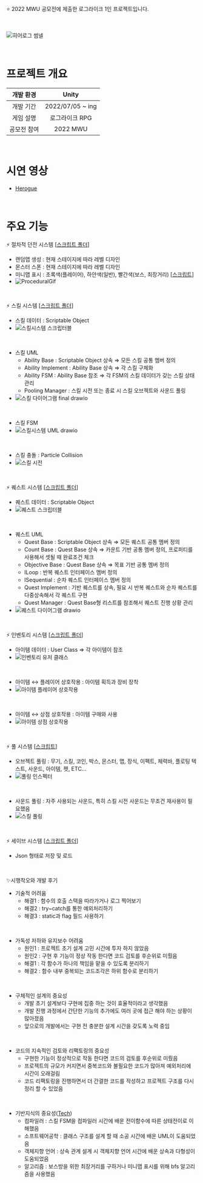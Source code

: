 ⭐️ 2022 MWU 공모전에 제출한 로그라이크 1인 프로젝트입니다.

<br>

![히어로그 썸넬](https://github.com/user-attachments/assets/891b6551-3507-476f-8912-2959f1ba2ab1)

<br>

# 프로젝트 개요
| 개발 환경 | Unity |
|:------:|:------:|
| 개발 기간 | 2022/07/05 ~ ing  |
| 게임 설명 | 로그라이크 RPG |
| 공모전 참여 | 2022 MWU |

<br>

# 시연 영상  
+ [Herogue](<https://youtu.be/cZ1Evc3VNB4>)

<br>

# 주요 기능  
⚡ 절차적 던전 시스템 [[스크립트 폴더](https://github.com/LeeJungHwi/Herogue_./tree/main/Scripts/ProceduralMap)]
- 랜덤맵 생성 : 현재 스테이지에 따라 레벨 디자인
- 몬스터 스폰 : 현재 스테이지에 따라 레벨 디자인
- 미니맵 표시 : 초록색(플레이어), 하얀색(일반), 빨간색(보스, 최장거리) [[스크립트](https://github.com/LeeJungHwi/Herogue_./blob/main/Scripts/ProceduralMap/RoomBFS.cs)]
- ![ProceduralGif](https://github.com/LeeJungHwi/Herogue_./assets/101587101/a126e706-bac7-454e-b062-4bc513dd9e8a)

<br>

⚡ 스킬 시스템 [[스크립트 폴더](https://github.com/LeeJungHwi/Herogue_./tree/main/Scripts/Ability)]
- 스킬 데이터 : Scriptable Object
- ![스킬시스템 스크립터블](https://github.com/LeeJungHwi/Herogue_./assets/101587101/0845e6f3-af8b-46e3-9f1d-b9c36d579f62)

<br>

- 스킬 UML
  - Ability Base : Scriptable Object 상속 ⇒ 모든 스킬 공통 멤버 정의
  - Ability Implement : Ability Base 상속 ⇒ 각 스킬 구체화
  - Ability FSM : Ability Base 참조 ⇒ 각 FSM의 스킬 데이터가 갖는 스킬 상태 관리
  - Pooling Manager : 스킬 시전 또는 종료 시 스킬 오브젝트와 사운드 풀링
- ![스킬 다이어그램 final drawio](https://github.com/LeeJungHwi/Herogue_./assets/101587101/4cd1082d-7f22-421a-a937-f3f710a36156)

<br>

- 스킬 FSM
- ![스킬시스템 UML drawio](https://github.com/LeeJungHwi/Herogue_./assets/101587101/53f58779-1144-4bf6-948b-5c489e2e3099)

<br>

- 스킬 충돌 : Particle Collision
- ![스킬 시전](https://github.com/LeeJungHwi/Herogue_./assets/101587101/0ef1202b-e0d0-4b20-af96-39009da38374)

<br>

⚡ 퀘스트 시스템 [[스크립트 폴더](https://github.com/LeeJungHwi/Herogue_./tree/main/Scripts/Quest)]
- 퀘스트 데이터 : Scriptable Object
- ![퀘스트 스크립터블](https://github.com/LeeJungHwi/Herogue_./assets/101587101/869d7074-b98c-4d57-836a-db3a2954f3fb)

<br>

- 퀘스트 UML
  - Quest Base : Scriptable Object 상속 ⇒ 모든 퀘스트 공통 멤버 정의
  - Count Base : Quest Base 상속 ⇒ 카운트 기반 공통 멤버 정의, 프로퍼티를 사용해서 셋될 때 완료조건 체크
  - Objective Base : Quest Base 상속 ⇒ 목표 기반 공통 멤버 정의
  - ILoop : 반복 퀘스트 인터페이스 멤버 정의
  - ISequential : 순차 퀘스트 인터페이스 멤버 정의
  - Quest Implement : 기반 퀘스트를 상속, 필요 시 반복 퀘스트와 순차 퀘스트를 다중상속해서 각 퀘스트 구현
  - Quest Manager : Quest Base형 리스트를 참조해서 퀘스트 진행 상황 관리
- ![퀘스트 다이어그램 drawio](https://github.com/LeeJungHwi/Herogue_./assets/101587101/ccc545cb-1289-4eaf-9caa-36e8fa1c5b45)

<br>

⚡ 인벤토리 시스템 [[스크립트 폴더](https://github.com/LeeJungHwi/Herogue_./tree/main/Scripts/InventoryShop)]
- 아이템 데이터 : User Class ⇒ 각 아이템이 참조
- ![인벤토리 유저 클래스](https://github.com/LeeJungHwi/Herogue_./assets/101587101/8e08c4bc-1ef0-426b-afd3-17fc79303a3f)

<br>

- 아이템 ↔ 플레이어 상호작용 : 아이템 획득과 장비 장착
- ![아이템 플레이어 상호작용](https://github.com/LeeJungHwi/Herogue_./assets/101587101/e7572b30-1f6d-418c-94e8-ba9894081221)

<br>

- 아이템 ↔ 상점 상호작용 : 아이템 구매와 사용
- ![아이템 상점 상호작용](https://github.com/LeeJungHwi/Herogue_./assets/101587101/d31e10de-43e0-4a1d-8934-e6baa531c69b)

<br>

⚡ 풀 시스템 [[스크립트](https://github.com/LeeJungHwi/Herogue_./blob/main/Scripts/Manager/PoolingManager.cs)]
- 오브젝트 풀링 : 무기, 스킬, 코인, 박스, 몬스터, 맵, 장식, 이펙트, 체력바, 플로팅 텍스트, 사운드, 아이템, 펫, ETC...
- ![풀링 인스펙터](https://github.com/LeeJungHwi/Herogue_./assets/101587101/8c467dce-1084-400f-bc19-0967816ce8d7)

<br>

- 사운드 풀링 : 자주 사용되는 사운드, 특히 스킬 시전 사운드는 무조건 재사용이 필요했음 
- ![스킬 풀링](https://github.com/LeeJungHwi/Herogue_./assets/101587101/6dcc60f9-fb30-4819-ae7d-eafb609a80d4)

<br>

⚡ 세이브 시스템 [[스크립트 폴더](Scripts/Save)]
- Json 형태로 저장 및 로드

<br>

✨시행착오와 개발 후기
- 기술적 어려움
  - 해결1 : 함수의 호출 스택을 따라가거나 로그 찍어보기
  - 해결2 : try~catch를 통한 예외처리하기
  - 해결3 : static과 flag 필드 사용하기

<br>

- 가독성 저하와 유지보수 어려움
  - 원인1 : 프로젝트 초기 설계 고민 시간에 투자 하지 않았음
  - 원인2 : 구현 후 기능이 정상 작동 한다면 코드 검토를 후순위로 미뤘음
  - 해결1 : 각 함수가 하나의 책임을 맡을 수 있도록 분리하기
  - 해결2 : 함수 내부 중복되는 코드조각은 하위 함수로 분리하기
 
<br>

- 구체적인 설계의 중요성
  - 개발 초기 설계보다 구현에 집중 하는 것이 효율적이라고 생각했음
  - 개발 진행 과정에서 간단한 기능의 추가에도 여러 곳에 접근 해야 하는 상황이 많아졌음
  - 앞으로의 개발에서는 구현 전 충분한 설계 시간을 갖도록 노력 중임
 
<br>

- 코드의 지속적인 검토와 리팩토링의 중요성
  - 구현한 기능이 정상적으로 작동 한다면 코드의 검토를 후순위로 미뤘음
  - 프로젝트의 규모가 커지면서 중복코드와 불필요한 코드가 많아져 예외처리에 시간이 오래걸림
  - 코드 리팩토링을 진행하면서 더 간결한 코드를 작성하고 프로젝트 구조를 다시 정리 할 수 있었음
 
<br>

- 기반지식의 중요성([Tech](https://river-pearl-643.notion.site/Hwi-s-Tech-c5062a7c67824137b8fc15cd002c91ec?pvs=4))
  - 컴파일러 : 스킬 FSM을 컴파일러 시간에 배운 전이함수에 따른 상태전이로 이해했음
  - 소프트웨어공학 : 클래스 구조를 설계 할 때 소공 시간에 배운 UML이 도움되었음
  - 객체지향 언어 : 상속 관계 설계 시 객체지향 언어 시간에 배운 상속과 다형성이 도움되었음
  - 알고리즘 : 보스방을 위한 최장거리를 구하거나 미니맵 표시를 위해 bfs 알고리즘을 사용했음
